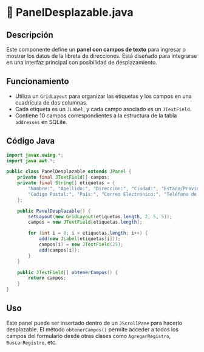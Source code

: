 # 📄 PanelDesplazable.java

## Descripción
Este componente define un **panel con campos de texto** para ingresar o mostrar los datos de la libreta de direcciones. Está diseñado para integrarse en una interfaz principal con posibilidad de desplazamiento.

## Funcionamiento
- Utiliza un `GridLayout` para organizar las etiquetas y los campos en una cuadrícula de dos columnas.
- Cada etiqueta es un `JLabel`, y cada campo asociado es un `JTextField`.
- Contiene 10 campos correspondientes a la estructura de la tabla `addresses` en SQLite.

## Código Java
```java
import javax.swing.*;
import java.awt.*;

public class PanelDesplazable extends JPanel {
    private final JTextField[] campos;
    private final String[] etiquetas = {
        "Nombre:", "Apellido:", "Dirección:", "Ciudad:", "Estado/Provincia:",
        "Código Postal:", "País:", "Correo Electrónico:", "Teléfono de Casa:", "Fax:"
    };

    public PanelDesplazable() {
        setLayout(new GridLayout(etiquetas.length, 2, 5, 5));
        campos = new JTextField[etiquetas.length];

        for (int i = 0; i < etiquetas.length; i++) {
            add(new JLabel(etiquetas[i]));
            campos[i] = new JTextField(25);
            add(campos[i]);
        }
    }

    public JTextField[] obtenerCampos() {
        return campos;
    }
}
```

## Uso
Este panel puede ser insertado dentro de un `JScrollPane` para hacerlo desplazable. El método `obtenerCampos()` permite acceder a todos los campos del formulario desde otras clases como `AgregarRegistro`, `BuscarRegistro`, etc.
